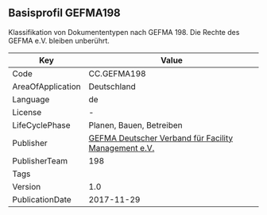 ## Basisprofil GEFMA198
Klassifikation von Dokumententypen nach GEFMA 198. Die Rechte des GEFMA e.V. bleiben unberührt.

Key | Value |
--|--|
Code | CC.GEFMA198 |  
AreaOfApplication | Deutschland |  
Language | de |  
License | - |  
LifeCyclePhase | Planen, Bauen, Betreiben |  
Publisher | [GEFMA Deutscher Verband für Facility Management e.V.](https://www.cafmring.de/cafm-connect/) |  
PublisherTeam | 198 |  
Tags |  |  
Version | 1.0 |  
PublicationDate | 2017-11-29 |  
